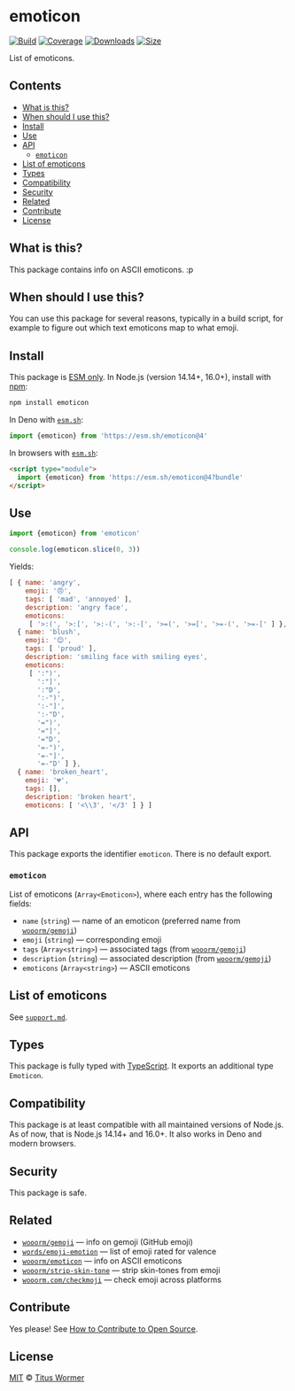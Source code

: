 # emoticon

[![Build][build-badge]][build]
[![Coverage][coverage-badge]][coverage]
[![Downloads][downloads-badge]][downloads]
[![Size][size-badge]][size]

List of emoticons.

## Contents

* [What is this?](#what-is-this)
* [When should I use this?](#when-should-i-use-this)
* [Install](#install)
* [Use](#use)
* [API](#api)
  * [`emoticon`](#emoticon-1)
* [List of emoticons](#list-of-emoticons)
* [Types](#types)
* [Compatibility](#compatibility)
* [Security](#security)
* [Related](#related)
* [Contribute](#contribute)
* [License](#license)

## What is this?

This package contains info on ASCII emoticons.
:p

## When should I use this?

You can use this package for several reasons, typically in a build script,
for example to figure out which text emoticons map to what emoji.

## Install

This package is [ESM only][esm].
In Node.js (version 14.14+, 16.0+), install with [npm][]:

```sh
npm install emoticon
```

In Deno with [`esm.sh`][esmsh]:

```js
import {emoticon} from 'https://esm.sh/emoticon@4'
```

In browsers with [`esm.sh`][esmsh]:

```html
<script type="module">
  import {emoticon} from 'https://esm.sh/emoticon@4?bundle'
</script>
```

## Use

```js
import {emoticon} from 'emoticon'

console.log(emoticon.slice(0, 3))
```

Yields:

```js
[ { name: 'angry',
    emoji: '😠',
    tags: [ 'mad', 'annoyed' ],
    description: 'angry face',
    emoticons:
     [ '>:(', '>:[', '>:-(', '>:-[', '>=(', '>=[', '>=-(', '>=-[' ] },
  { name: 'blush',
    emoji: '😊',
    tags: [ 'proud' ],
    description: 'smiling face with smiling eyes',
    emoticons:
     [ ':")',
       ':"]',
       ':"D',
       ':-")',
       ':-"]',
       ':-"D',
       '=")',
       '="]',
       '="D',
       '=-")',
       '=-"]',
       '=-"D' ] },
  { name: 'broken_heart',
    emoji: '💔',
    tags: [],
    description: 'broken heart',
    emoticons: [ '<\\3', '</3' ] } ]
```

## API

This package exports the identifier `emoticon`.
There is no default export.

### `emoticon`

List of emoticons (`Array<Emoticon>`), where each entry has the following
fields:

* `name` (`string`)
  — name of an emoticon (preferred name from [`wooorm/gemoji`][gemoji])
* `emoji` (`string`)
  — corresponding emoji
* `tags` (`Array<string>`)
  — associated tags (from [`wooorm/gemoji`][gemoji])
* `description` (`string`)
  — associated description (from [`wooorm/gemoji`][gemoji])
* `emoticons` (`Array<string>`)
  — ASCII emoticons

## List of emoticons

See [`support.md`][support].

## Types

This package is fully typed with [TypeScript][].
It exports an additional type `Emoticon`.

## Compatibility

This package is at least compatible with all maintained versions of Node.js.
As of now, that is Node.js 14.14+ and 16.0+.
It also works in Deno and modern browsers.

## Security

This package is safe.

## Related

* [`wooorm/gemoji`][gemoji]
  — info on gemoji (GitHub emoji)
* [`words/emoji-emotion`](https://github.com/words/emoji-emotion)
  — list of emoji rated for valence
* [`wooorm/emoticon`](https://github.com/wooorm/emoticon)
  — info on ASCII emoticons
* [`wooorm/strip-skin-tone`](https://github.com/wooorm/strip-skin-tone)
  — strip skin-tones from emoji
* [`wooorm.com/checkmoji`](https://wooorm.com/checkmoji/)
  — check emoji across platforms

## Contribute

Yes please!
See [How to Contribute to Open Source][contribute].

## License

[MIT][license] © [Titus Wormer][author]

<!-- Definitions -->

[build-badge]: https://github.com/wooorm/emoticon/workflows/main/badge.svg

[build]: https://github.com/wooorm/emoticon/actions

[coverage-badge]: https://img.shields.io/codecov/c/github/wooorm/emoticon.svg

[coverage]: https://codecov.io/github/wooorm/emoticon

[downloads-badge]: https://img.shields.io/npm/dm/emoticon.svg

[downloads]: https://www.npmjs.com/package/emoticon

[size-badge]: https://img.shields.io/bundlephobia/minzip/emoticon.svg

[size]: https://bundlephobia.com/result?p=emoticon

[npm]: https://docs.npmjs.com/cli/install

[esmsh]: https://esm.sh

[license]: license

[author]: https://wooorm.com

[esm]: https://gist.github.com/sindresorhus/a39789f98801d908bbc7ff3ecc99d99c

[typescript]: https://www.typescriptlang.org

[contribute]: https://opensource.guide/how-to-contribute/

[support]: support.md

[gemoji]: https://github.com/wooorm/gemoji
